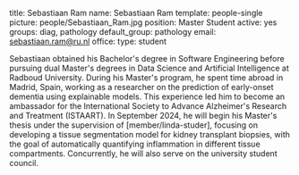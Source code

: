 title: Sebastiaan Ram
name: Sebastiaan Ram
template: people-single
picture: people/Sebastiaan_Ram.jpg
position: Master Student
active: yes
groups: diag, pathology
default_group: pathology
email: sebastiaan.ram@ru.nl
office: 
type: student

Sebastiaan obtained his Bachelor's degree in Software Engineering before pursuing dual Master's degrees in Data Science and Artificial Intelligence at Radboud University. During his Master's program, he spent time abroad in Madrid, Spain, working as a researcher on the prediction of early-onset dementia using explainable models. This experience led him to become an ambassador for the International Society to Advance Alzheimer's Research and Treatment (ISTAART). In September 2024, he will begin his Master's thesis under the supervision of [member/linda-studer], focusing on developing a tissue segmentation model for kidney transplant biopsies, with the goal of automatically quantifying inflammation in different tissue compartments. Concurrently, he will also serve on the university student council.